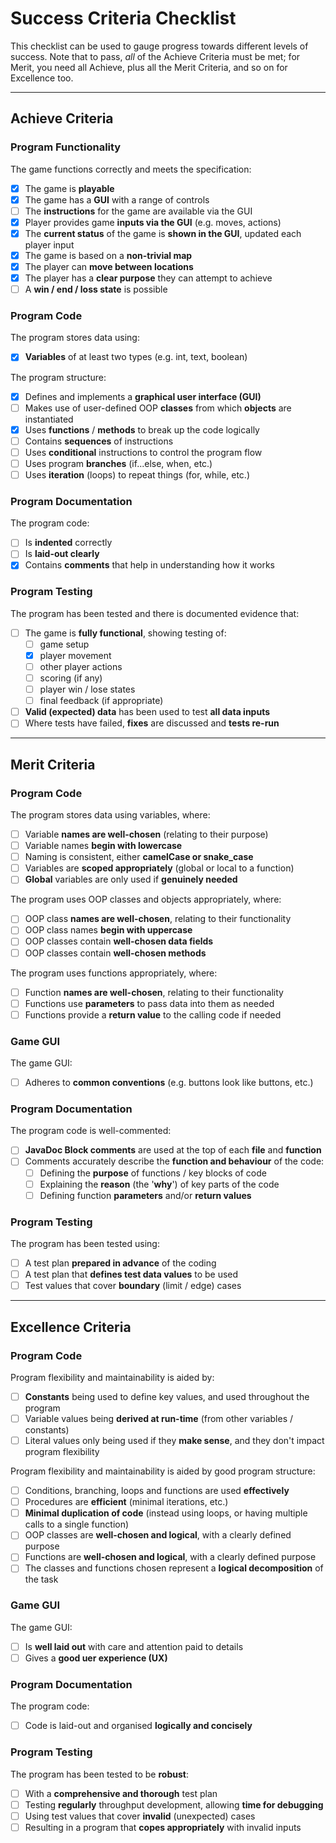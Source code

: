 # Success Criteria Checklist

This checklist can be used to gauge progress towards different levels of success. Note that to pass, *all* of the Achieve Criteria must be met; for Merit, you need all Achieve, plus all the Merit Criteria, and so on for Excellence too.

---

## Achieve Criteria

### Program Functionality

The game functions correctly and meets the specification:
- [x] The game is **playable**
- [x] The game has a **GUI** with a range of controls
- [ ] The **instructions** for the game are available via the GUI
- [x] Player provides game **inputs via the GUI** (e.g. moves, actions)
- [x] The **current status** of the game is **shown in the GUI**, updated each player input
- [x] The game is based on a **non-trivial map**
- [x] The player can **move between locations**
- [x] The player has a **clear purpose** they can attempt to achieve
- [ ] A **win / end / loss state** is possible

### Program Code

The program stores data using:
- [x] **Variables** of at least two types (e.g. int, text, boolean)

The program structure:
- [x] Defines and implements a **graphical user interface (GUI)**
- [ ] Makes use of user-defined OOP **classes** from which **objects** are instantiated
- [x] Uses **functions** / **methods** to break up the code logically
- [ ] Contains **sequences** of instructions
- [ ] Uses **conditional** instructions to control the program flow
- [ ] Uses program **branches** (if...else, when, etc.)
- [ ] Uses **iteration** (loops) to repeat things (for, while, etc.)

### Program Documentation

The program code:
- [ ] Is **indented** correctly
- [ ] Is **laid-out clearly**
- [x] Contains **comments** that help in understanding how it works

### Program Testing

The program has been tested and there is documented evidence that:
- [ ] The game is **fully functional**, showing testing of:
  - [ ] game setup
  - [x] player movement
  - [ ] other player actions
  - [ ] scoring (if any)
  - [ ] player win / lose states
  - [ ] final feedback (if appropriate)
- [ ] **Valid (expected) data** has been used to test **all data inputs**
- [ ] Where tests have failed, **fixes** are discussed and **tests re-run**

---

## Merit Criteria

### Program Code

The program stores data using variables, where:
- [ ] Variable **names are well-chosen** (relating to their purpose)
- [ ] Variable names **begin with lowercase**
- [ ] Naming is consistent, either **camelCase or snake_case**
- [ ] Variables are **scoped appropriately** (global or local to a function)
- [ ] **Global** variables are only used if **genuinely needed**

The program uses OOP classes and objects appropriately, where:
- [ ] OOP class **names are well-chosen**, relating to their functionality
- [ ] OOP class names **begin with uppercase**
- [ ] OOP classes contain **well-chosen data fields**
- [ ] OOP classes contain **well-chosen methods**

The program uses functions appropriately, where:
- [ ] Function **names are well-chosen**, relating to their functionality 
- [ ] Functions use **parameters** to pass data into them as needed
- [ ] Functions provide a **return value** to the calling code if needed

### Game GUI

The game GUI:
- [ ] Adheres to **common conventions** (e.g. buttons look like buttons, etc.)

### Program Documentation

The program code is well-commented:
- [ ] **JavaDoc Block comments** are used at the top of each **file** and **function**
- [ ] Comments accurately describe the **function and behaviour** of the code:
  - [ ] Defining the **purpose** of functions / key blocks of code
  - [ ] Explaining the **reason** (the '**why**') of key parts of the code
  - [ ] Defining function **parameters** and/or **return values**

### Program Testing

The program has been tested using:
- [ ] A test plan **prepared in advance** of the coding
- [ ] A test plan that **defines test data values** to be used
- [ ] Test values that cover **boundary** (limit / edge) cases

---

## Excellence Criteria

### Program Code

Program flexibility and maintainability is aided by:
- [ ] **Constants** being used to define key values, and used throughout the program
- [ ] Variable values being **derived at run-time** (from other variables / constants)
- [ ] Literal values only being used if they **make sense**, and they don't impact program flexibility

Program flexibility and maintainability is aided by good program structure:
- [ ] Conditions, branching, loops and functions are used **effectively**
- [ ] Procedures are **efficient** (minimal iterations, etc.)
- [ ] **Minimal duplication of code** (instead using loops, or having multiple calls to a single function)
- [ ] OOP classes are **well-chosen and logical**, with a clearly defined purpose
- [ ] Functions are **well-chosen and logical**, with a clearly defined purpose
- [ ] The classes and functions chosen represent a **logical decomposition** of the task

### Game GUI

The game GUI:
- [ ] Is **well laid out** with care and attention paid to details
- [ ] Gives a **good uer experience (UX)**

### Program Documentation

The program code:
- [ ] Code is laid-out and organised **logically and concisely**

### Program Testing

The program has been tested to be **robust**:
- [ ] With a **comprehensive and thorough** test plan
- [ ] Testing **regularly** throughput development, allowing **time for debugging**
- [ ] Using test values that cover **invalid** (unexpected) cases
- [ ] Resulting in a program that **copes appropriately** with invalid inputs
